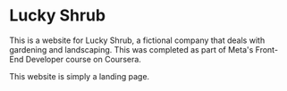 # Lucky Shrub

This is a website for Lucky Shrub, a fictional company that deals with gardening and landscaping.
This was completed as part of Meta's Front-End Developer course on Coursera.

This website is simply a landing page.
